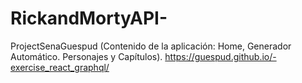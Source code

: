 # RickandMortyAPI-
ProjectSenaGuespud (Contenido de la aplicación: Home, Generador Automático. Personajes y Capítulos). https://guespud.github.io/-exercise_react_graphql/

